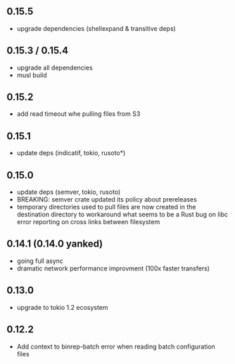 ## 0.15.5

- upgrade dependencies (shellexpand & transitive deps)

## 0.15.3 / 0.15.4

- upgrade all dependencies
- musl build

## 0.15.2

- add read timeout whe pulling files from S3

## 0.15.1

- update deps (indicatif, tokio, rusoto*)

## 0.15.0

- update deps (semver, tokio, rusoto)
- BREAKING: semver crate updated its policy about prereleases
- temporary directories used to pull files are now created in the destination directory
  to workaround what seems to be a Rust bug on libc error reporting on cross links between
  filesystem

## 0.14.1 (0.14.0 yanked)

- going full async
- dramatic network performance improvment (100x faster transfers)

## 0.13.0

- upgrade to tokio 1.2 ecosystem

## 0.12.2

- Add context to binrep-batch error when reading batch configuration files
